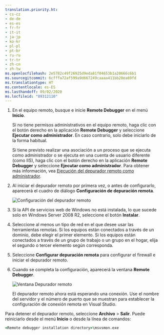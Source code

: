 ```yaml
---
translation.priority.ht:
- cs-cz
- de-de
- es-es
- fr-fr
- it-it
- ja-jp
- ko-kr
- pl-pl
- pt-br
- ru-ru
- tr-tr
- zh-cn
- zh-tw
ms.openlocfilehash: 2e5782c49f26925d9eda81f04653b1a20666c6b1
ms.sourcegitcommit: 6cfffa72af599a9d667249caaaa411bb28ea69fd
ms.translationtype: HT
ms.contentlocale: es-ES
ms.lasthandoff: 09/02/2020
ms.locfileid: "89312110"
---
```

1. En el equipo remoto, busque e inicie **Remote Debugger** en el menú **Inicio**. 
   
   Si no tiene permisos administrativos en el equipo remoto, haga clic con el botón derecho en la aplicación **Remote Debugger** y seleccione **Ejecutar como administrador**. En caso contrario, solo debe iniciarlo de la forma habitual.

   Si tiene previsto realizar una asociación a un proceso que se ejecuta como administrador o se ejecuta en una cuenta de usuario diferente (como IIS), haga clic con el botón derecho en la aplicación **Remote Debugger** y seleccione **Ejecutar como administrador**. Para obtener más información, vea [Ejecución del depurador remoto como administrador](../remote-debugging-errors-and-troubleshooting.md#run-the-remote-debugger-as-an-administrator).
   
1. Al iniciar el depurador remoto por primera vez, o antes de configurarlo, aparecerá el cuadro de diálogo **Configuración de depuración remota**.  
  
    ![Configuración del depurador remoto](../media/remotedebuggerconfwizardpage.png "Configuración del depurador remoto")  
  
1. Si la API de servicios web de Windows no está instalada, lo que sucede solo en Windows Server 2008 R2, seleccione el botón **Instalar**.  
  
1. Seleccione al menos un tipo de red en el que desee usar las herramientas remotas. Si los equipos están conectados a través de un dominio, debe elegir el primer elemento. Si los equipos están conectados a través de un grupo de trabajo o un grupo en el hogar, elija el segundo o tercer elemento según corresponda.  
  
1. Seleccione **Configurar depuración remota** para configurar el firewall e iniciar el depurador remoto.  
  
1. Cuando se completa la configuración, aparecerá la ventana **Remote Debugger**.
  
    ![Ventana Depurador remoto](../media/remotedebuggerwindow.png "Ventana Depurador remoto")
  
    El depurador remoto ahora está esperando una conexión. Use el nombre del servidor y el número de puerto que se muestran para establecer la configuración de conexión remota en Visual Studio.  
  
Para detener el depurador remoto, seleccione **Archivo** > **Salir**. Puede reiniciarlo desde el menú **Inicio** o desde la línea de comandos:  
  
```cmd
<Remote debugger installation directory>\msvsmon.exe
```
